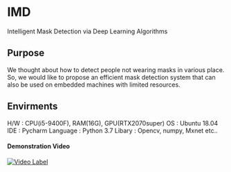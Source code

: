 # IMD
Intelligent Mask Detection via Deep Learning Algorithms
  
## Purpose
We thought about how to detect people not wearing masks in various place.  
So, we would like to propose an efficient mask detection system that can also be used on embedded machines with limited resources.  
  
## Envirments
H/W : CPU(i5-9400F), RAM(16G), GPU(RTX2070super)
OS : Ubuntu 18.04
IDE : Pycharm
Language : Python 3.7
Libary : Opencv, numpy, Mxnet etc..

#### Demonstration Video  
[![Video Label](http://img.youtube.com/vi/TxW3jxQz3zI/0.jpg)](https://youtu.be/TxW3jxQz3zI)
